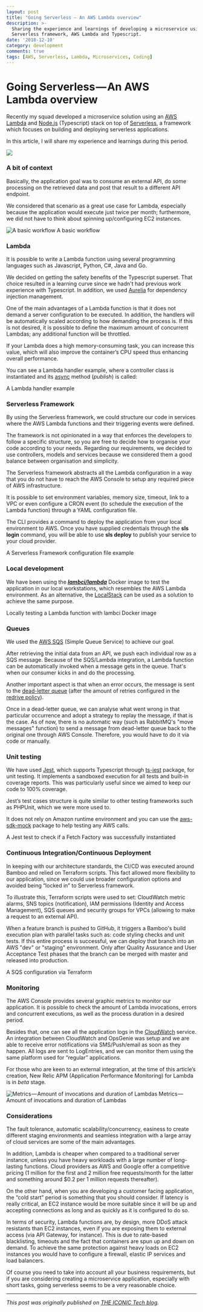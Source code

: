 ```yaml
---
layout: post
title: "Going Serverless — An AWS Lambda overview"
description: >-
  Sharing the experience and learnings of developing a microservice using
  Serverless framework, AWS Lambda and Typescript.
date: '2018-12-10'
category: development
comments: true
tags: [AWS, Serverless, Lambda, Microservices, Coding]
---
```


# Going Serverless — An AWS Lambda overview

Recently my squad developed a microservice solution using an [AWS Lambda](https://aws.amazon.com/lambda) and [Node.js](https://nodejs.org) (Typescript) stack on top of [Serverless](https://serverless.com/), a framework which focuses on building and deploying serverless applications.

In this article, I will share my experience and learnings during this period.

![](https://cdn-images-1.medium.com/max/1600/1*N7mMmyQd_o_J9mnY05suMw.png)

### A bit of context

Basically, the application goal was to consume an external API, do some processing on the retrieved data and post that result to a different API endpoint.

We considered that scenario as a great use case for Lambda, especially because the application would execute just twice per month; furthermore, we did not have to think about spinning up/configuring EC2 instances.

![A basic workflow](https://cdn-images-1.medium.com/max/1600/1*McZUczQVtLLR2Hl2Mg2Akw.png)
A basic workflow

### Lambda

It is possible to write a Lambda function using several programming languages such as Javascript, Python, C#, Java and Go.

We decided on getting the safety benefits of the Typescript superset. That choice resulted in a learning curve since we hadn't had previous work experience with Typescript. In addition, we used [Aurelia](https://aurelia.io/home) for dependency injection management.

One of the main advantages of a Lambda function is that it does not demand a server configuration to be executed. In addition, the handlers will be automatically scaled according to how demanding the process is. If this is not desired, it is possible to define the maximum amount of concurrent Lambdas; any additional function will be throttled.

If your Lambda does a high memory-consuming task, you can increase this value, which will also improve the container’s CPU speed thus enhancing overall performance.

You can see a Lambda handler example, where a controller class is instantiated and its [async](https://developer.mozilla.org/en-US/docs/Web/JavaScript/Reference/Statements/async_function) method (_publish_) is called:

<script src="https://gist.github.com/rafaelmonteiro/929fac2a0682129a4aa937aa9fb47b38.js" charset="utf-8"></script>  
A Lambda handler example

### Serverless Framework

By using the Serverless framework, we could structure our code in services where the AWS Lambda functions and their triggering events were defined.

The framework is not opinionated in a way that enforces the developers to follow a specific structure, so you are free to decide how to organise your code according to your needs. Regarding our requirements, we decided to use controllers, models and services because we considered them a good balance between organisation and simplicity.

The Serverless framework abstracts all the Lambda configuration in a way that you do not have to reach the AWS Console to setup any required piece of AWS infrastructure.

It is possible to set environment variables, memory size, timeout, link to a VPC or even configure a CRON event (to schedule the execution of the Lambda function) through a YAML configuration file.

The CLI provides a command to deploy the application from your local environment to AWS. Once you have supplied credentials through the **sls login** command, you will be able to use **sls deploy** to publish your service to your cloud provider.

<script src="https://gist.github.com/rafaelmonteiro/bcfe716984548a04a07d920afede2770.js" charset="utf-8"></script>
A Serverless Framework configuration file example

### Local development

We have been using the [**_lambci/lambda_**](https://hub.docker.com/r/lambci/lambda) Docker image to test the application in our local workstations, which resembles the AWS Lambda environment. As an alternative, the [LocalStack](https://localstack.cloud) can be used as a solution to achieve the same purpose.

<script src="https://gist.github.com/rafaelmonteiro/d6d2f298328f7a99541afce95d7dccba.js" charset="utf-8"></script>
Locally testing a Lambda function with lambci Docker image

### **Queues**

We used the [AWS SQS](https://aws.amazon.com/sqs) (Simple Queue Service) to achieve our goal.

After retrieving the initial data from an API, we push each individual row as a SQS message. Because of the SQS/Lambda integration, a Lambda function can be automatically invoked when a message gets in the queue. That's when our consumer kicks in and do the processing.

Another important aspect is that when an error occurs, the message is sent to the [dead-letter queue](https://docs.aws.amazon.com/AWSSimpleQueueService/latest/SQSDeveloperGuide/sqs-dead-letter-queues.html) (after the amount of retries configured in the [redrive policy](https://docs.aws.amazon.com/AWSCloudFormation/latest/UserGuide/aws-properties-sqs-queues-redrivepolicy.html)).

Once in a dead-letter queue, we can analyse what went wrong in that particular occurrence and adopt a strategy to replay the message, if that is the case. As of now, there is no automatic way (such as RabbitMQ's "move messages" function) to send a message from dead-letter queue back to the original one through AWS Console. Therefore, you would have to do it via code or manually.

### Unit testing

We have used [Jest](https://jestjs.io/), which supports Typescript through [ts-jest](https://github.com/kulshekhar/ts-jest) package, for unit testing. It implements a sandboxed execution for all tests and built-in coverage reports. This was particularly useful since we aimed to keep our code to 100% coverage.

Jest’s test cases structure is quite similar to other testing frameworks such as PHPUnit, which we were more used to.

It does not rely on Amazon runtime environment and you can use the [aws-sdk-mock](https://www.npmjs.com/package/aws-sdk-mock) package to help testing any AWS calls.

<script src="https://gist.github.com/rafaelmonteiro/47b24a547b896652014fbcc67109c5e8.js" charset="utf-8"></script>
A Jest test to check if a Fetch Factory was successfully instantiated

### Continuous Integration/Continuous Deployment

In keeping with our architecture standards, the CI/CD was executed around Bamboo and relied on Terraform scripts. This fact allowed more flexibility to our application, since we could use broader configuration options and avoided being “locked in” to Serverless framework.

To illustrate this, Terraform scripts were used to set: CloudWatch metric alarms, SNS topics (notification), IAM permissions (Identity and Access Management), SQS queues and security groups for VPCs (allowing to make a request to an external API).

When a feature branch is pushed to GitHub, it triggers a Bamboo's build execution plan with parallel tasks such as: code styling checks and unit tests. If this entire process is successful, we can deploy that branch into an AWS "dev" or "staging" environment. Only after Quality Assurance and User Acceptance Test phases that the branch can be merged with master and released into production.

<script src="https://gist.github.com/rafaelmonteiro/68ef63ace3beb846938d9f15296eb50b.js" charset="utf-8"></script>
A SQS configuration via Terraform

### Monitoring

The AWS Console provides several graphic metrics to monitor our application. It is possible to check the amount of Lambda invocations, errors and concurrent executions, as well as the process duration in a desired period.

Besides that, one can see all the application logs in the [CloudWatch](https://docs.aws.amazon.com/AmazonCloudWatch/latest/logs/WhatIsCloudWatchLogs.html) service. An integration between CloudWatch and OpsGenie was setup and we are able to receive error notifications via SMS/Push/email as soon as they happen. All logs are sent to LogEntries, and we can monitor them using the same platform used for “regular” applications.

For those who are keen to an external integration, at the time of this article’s creation, New Relic APM (Application Performance Monitoring) for Lambda is in _beta_ stage.

![Metrics — Amount of invocations and duration of Lambdas](https://cdn-images-1.medium.com/max/1600/0*qNTON2x_FhlSJKnD)
Metrics — Amount of invocations and duration of Lambdas

### Considerations

The fault tolerance, automatic scalability/concurrency, easiness to create different staging environments and seamless integration with a large array of cloud services are some of the main advantages.

In addition, Lambda is cheaper when compared to a traditional server instance, unless you have heavy workloads with a large number of long-lasting functions. Cloud providers as AWS and Google offer a competitive pricing (1 million for the first and 2 million free requests/month for the latter and something around $0.2 per 1 million requests thereafter).

On the other hand, when you are developing a customer facing application, the “cold start” period is something that you should consider. If latency is really critical, an EC2 instance would be more suitable since it will be up and accepting connections as long and as quickly as it is configured to do so.

In terms of security, Lambda functions are, by design, more DDoS attack resistants than EC2 instances, even if you are exposing them to external access (via API Gateway, for instance). This is due to rate-based blacklisting, timeouts and the fact that containers are spun up and down on demand. To achieve the same protection against heavy loads on EC2 instances you would have to configure a firewall, elastic IP services and load balancers.

Of course you need to take into account all your business requirements, but if you are considering creating a microservice application, especially with short tasks, going serverless seems to be a very reasonable choice.

---
*This post was originally published on [THE ICONIC Tech blog](https://theiconic.tech/going-serverless-an-aws-lambda-overview-e2d4c40421e7).*
